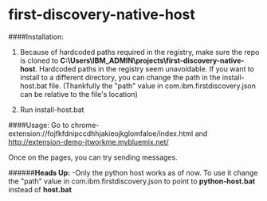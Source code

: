 # first-discovery-native-host

####Installation:
1. Because of hardcoded paths required in the registry, make sure the repo is cloned to
**C:\Users\IBM_ADMIN\projects\first-discovery-native-host**. Hardcoded paths in
the registry seem unavoidable. If you want to install to a different directory, you can change
the path in the install-host.bat file. (Thankfully the "path" value  in
com.ibm.firstdiscovery.json can be relative to the file's location)

2. Run install-host.bat



####Usage:
Go to chrome-extension://fojfkfdnipccdhhjakieojkglomfaloe/index.html and http://extension-demo-jtworkme.mybluemix.net/

Once on the pages, you can try sending messages.

######**Heads Up:**
-Only the python host works as of now. To use it change the "path" value in
com.ibm.firstdiscovery.json to point to **python-host.bat** instead of
**host.bat**
